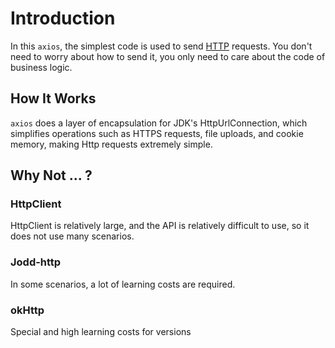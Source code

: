 # Introduction

In this `axios`, the simplest code is used to send [HTTP](https://datatracker.ietf.org/doc/html/rfc8740) requests. You don't need to worry about how to send it, you only need to care about the code of business logic.

## How It Works

`axios` does a layer of encapsulation for JDK's HttpUrlConnection, which simplifies operations such as HTTPS requests, file uploads, and cookie memory, making Http requests extremely simple.

## Why Not ... ?

### HttpClient

HttpClient is relatively large, and the API is relatively difficult to use, so it does not use many scenarios.

### Jodd-http

In some scenarios, a lot of learning costs are required.

### okHttp

Special and high learning costs for versions